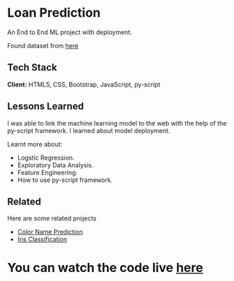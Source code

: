 
# Loan Prediction

An End to End ML project with deployment.

Found dataset from [here](https://www.kaggle.com/altruistdelhite04/loan-prediction-problem-dataset)

## Tech Stack

**Client:** HTML5, CSS, Bootstrap, JavaScript, py-script
  
## Lessons Learned

I was able to link the machine learning model to the web with the help of the py-script framework. I learned about model deployment.

Learnt more about:
* Logstic Regression.
* Exploratory Data Analysis.
* Feature Engineering.
* How to use py-script framework.

## Related

Here are some related projects

* [Color Name Prediction](https://github.com/LakshmanKishore/colorNamePrediction)
* [Iris Classification](https://github.com/LakshmanKishore/irisClassification)


# You can watch the code live [here](https://lakshmankishore.github.io/loanPrediction)
